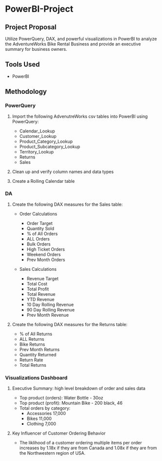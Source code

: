 # PowerBI-Project

## Project Proposal
Utilize PowerQuery, DAX, and powerful visualizations in PowerBI to analyze the AdventureWorks Bike Rental Business and provide an executive summary for business owners.

## Tools Used
- PowerBI

## Methodology

### PowerQuery
1. Import the following AdvenutreWorks csv tables into PowerBI using PowerQuery:
    - Calendar_Lookup
    - Customer_Lookup
    - Product_Category_Lookup
    - Product_Subcategory_Lookup
    - Territory_Lookup
    - Returns
    - Sales
  
2. Clean up and verify column names and data types

3. Create a Rolling Calendar table

### DA
1. Create the following DAX measures for the Sales table:
    - Order Calculations
        - Order Target
        - Quantity Sold
        - % of All Orders
        - ALL Orders
        - Bulk Orders
        - High Ticket Orders
        - Weekend Orders
        - Prev Month Orders
  
    - Sales Calculations
        - Revenue Target
        - Total Cost
        - Total Profit
        - Total Revenue
        - YTD Revenue
        - 10 Day Rolling Revenue
        - 90 Day Rolling Revenue
        - Prev Month Revenue

2. Create the following DAX measures for the Returns table:
    - % of All Returns
    - ALL Returns
    - Bike Returns
    - Prev Month Returns
    - Quantity Returned
    - Return Rate
    - Total Returns
  
### Visualizations Dashboard
1. Executive Summary: high level breakdown of order and sales data
    - Top product (orders): Water Bottle - 30oz
    - Top product (profit): Mountain Bike - 200 black, 46
    - Total orders by category:
      - Accessories 17,000
      - Bikes 11,000
      - Clothing 7,000
    
2. Key Influencer of Customer Ordering Behavior
    - The liklihood of a customer ordering multiple items per order increases by 1.18x if they are from Canada and 1.08x if they are from the Northwestern region of USA. 
